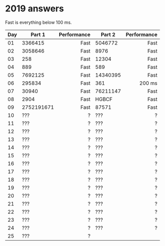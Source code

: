 # 2019 answers
Fast is everything below 100 ms.

| Day | Part 1 | Performance | Part 2 | Performance |
| - | - | -: | - | -: |
| 01 | 3366415 | Fast | 5046772 | Fast |
| 02 | 3058646 | Fast | 8976 | Fast |
| 03 | 258 | Fast | 12304 | Fast |
| 04 | 889 | Fast | 589 | Fast |
| 05 | 7692125 | Fast | 14340395 | Fast |
| 06 | 295834 | Fast | 361 | 200 ms |
| 07 | 30940 | Fast | 76211147 | Fast |
| 08 | 2904 | Fast | HGBCF | Fast |
| 09 | 2752191671 | Fast | 87571 | Fast |
| 10 | ??? | ? | ??? | ? |
| 11 | ??? | ? | ??? | ? |
| 12 | ??? | ? | ??? | ? |
| 13 | ??? | ? | ??? | ? |
| 14 | ??? | ? | ??? | ? |
| 15 | ??? | ? | ??? | ? |
| 16 | ??? | ? | ??? | ? |
| 17 | ??? | ? | ??? | ? |
| 18 | ??? | ? | ??? | ? |
| 19 | ??? | ? | ??? | ? |
| 20 | ??? | ? | ??? | ? |
| 21 | ??? | ? | ??? | ? |
| 22 | ??? | ? | ??? | ? |
| 23 | ??? | ? | ??? | ? |
| 24 | ??? | ? | ??? | ? |
| 25 | ??? | ? | | |